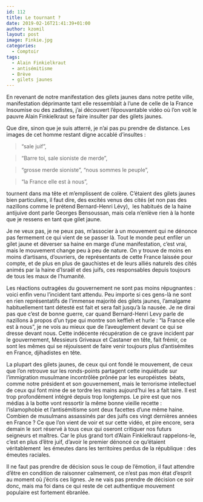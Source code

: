 ```yaml
---
id: 112
title: Le tournant ?
date: 2019-02-16T21:41:39+01:00
author: kzomil
layout: post
image: Finkie.jpg
categories:
  - Comptoir
tags:
  - Alain Finkielkraut
  - antisémitisme
  - Brève
  - gilets jaunes
---
```

<p class="p1">
  <span class="s1">En revenant de notre manifestation des gilets jaunes dans notre petite ville, manifestation déprimante tant elle ressemblait à l’une de celle de la France Insoumise ou des zadistes, j’ai découvert l’épouvantable vidéo où l&rsquo;on voit le pauvre Alain Finkielkraut se faire insulter par des gilets jaunes.</span>
</p>

<p class="p1">
  <span class="s1">Que dire, sinon que je suis atterré, je n’ai pas pu prendre de distance. Les images de cet homme restant digne accablé d’insultes : </span>
</p>

> <span class="s1">“sale juif”, </span>

> <span class="s1">“Barre toi, sale sioniste de merde”, </span>

> <span class="s1">“grosse merde sioniste”, “nous sommes le peuple”, </span>

> <span class="s1">“la France elle est à nous”, </span>

<span class="s1">tournent dans ma tête et m’emplissent de colère. C’étaient des gilets jaunes bien particuliers, il faut dire, des excités venus des cités (et non pas des nazillons comme le prétend Bernard-Henri Lévy),</span><span class="s1"><span class="Apple-converted-space">&nbsp; </span></span><span class="s1">les habitués de la haine antijuive dont parle Georges Bensoussan, mais cela n’enlève rien à la honte que je ressens en tant que gilet jaune.</span>

<p class="p1">
  <span class="s1">Je ne veux pas, je ne peux pas, m&rsquo;associer à un mouvement qui ne dénonce pas fermement ce qui vient de se passer là. Tout le monde peut enfiler un gilet jaune et déverser sa haine en marge d’une manifestation, c’est vrai, mais le mouvement change peu à peu de nature. On y trouve de moins en moins d’artisans, d&rsquo;ouvriers, de représentants de cette France laissée pour compte, et de plus en plus de gauchistes et de leurs alliés naturels des cités animés par la haine d’Israël et des juifs, ces responsables depuis toujours de tous les maux de l’humanité.</span>
</p>

<p class="p1">
  <span class="s1">Les réactions outragées du gouvernement ne sont pas moins répugnantes : voici enfin venu l’incident tant attendu. Peu importe si ces gens-là ne sont en rien représentatifs de l’immense majorité des gilets jaunes, l’amalgame habituellement tant détesté est fait et sera fait jusqu&rsquo;à la nausée. Je ne dirai pas que c’est de bonne guerre, car quand Bernard-Henri Levy parle de nazillons à propos d’un type qui montre son keffieh et hurle : “la France elle est à nous”, je ne vois au mieux que de l’aveuglement devant ce qui se dresse devant nous. Cette indécente récupération de ce grave incident par le gouvernement, Messieurs Griveaux et Castaner en tête, fait frémir, ce sont les mêmes qui se réjouissent de faire venir toujours plus d’antisémites en France, djihadistes en tête.</span>
</p>

<p class="p1">
  <span class="s1">La plupart des gilets jaunes, de ceux qui ont fondé le mouvement, de ceux que l’on retrouve sur les ronds-points partagent cette inquiétude sur l’immigration musulmane incontrôlée prônée par les européistes</span><span class="s1"><span class="Apple-converted-space">&nbsp; </span></span><span class="s1">béats, comme notre président et son gouvernement, mais le terrorisme intellectuel de ceux qui font mine de se tordre les mains aujourd&rsquo;hui les a fait taire. Il est trop profondément intégré depuis trop longtemps. Le pire est que nos médias à la botte vont ressortir la même bonne vieille recette : l’islamophobie et l’antisémitisme sont deux facettes d’une même haine. Combien de musulmans assassinés par des juifs ces vingt dernières années en France ? Ce que l’on vient de voir et sur cette vidéo, et pire encore, sera demain le sort réservé à tous ceux qui oseront critiquer nos futurs seigneurs et maîtres. Car le plus grand tort d’Alain Finkielkraut rappelons-le, c’est en plus d’être juif, d’avoir le premier dénoncé ce qu’étaient véritablement</span><span class="s1"><span class="Apple-converted-space">&nbsp; </span></span><span class="s1">les émeutes dans les territoires perdus de la république : des émeutes raciales.</span>
</p>

<p class="p1">
  <span class="s1">Il ne faut pas prendre de décision sous le coup de l’émotion, il faut attendre d’être en condition de raisonner calmement, ce n’est pas mon état d’esprit au moment où j’écris ces lignes. Je ne vais pas prendre de décision ce soir donc, mais ma foi dans ce qui reste de cet authentique mouvement populaire est fortement ébranlée. </span>
</p>
